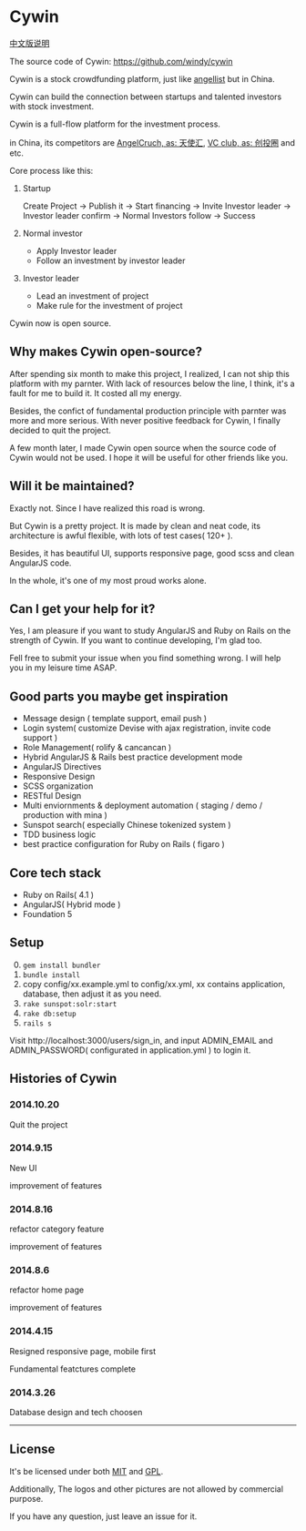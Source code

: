 Cywin
========

[中文版说明](/README.zh-cn.md)

The source code of Cywin: <https://github.com/windy/cywin>

Cywin is a stock crowdfunding platform, just like [angellist](https://angel.co) but in China.

Cywin can build the connection between startups and talented investors with stock investment.

Cywin is a full-flow platform for the investment process.

in China, its competitors are [AngelCruch, as: 天使汇](http://angelcrunch.com), [VC club, as: 创投圈](http://vc.cn) and etc.

Core process like this:

1. Startup

    Create Project -> Publish it -> Start financing -> Invite Investor leader -> Investor leader confirm -> Normal Investors follow -> Success

2. Normal investor

    * Apply Investor leader
    * Follow an investment by investor leader

3. Investor leader

    * Lead an investment of project
    * Make rule for the investment of project

Cywin now is open source.

## Why makes Cywin open-source?

After spending six month to make this project, I realized, I can not ship this platform with my parnter. With lack of resources below the line, I think, it's a fault for me to build it. It costed all my energy.

Besides, the confict of fundamental production principle with parnter was more and more serious. With never positive feedback for Cywin, I finally decided to quit the project.

A few month later, I made Cywin open source when the source code of Cywin would not be used. I hope it will be useful for other friends like you.

## Will it be maintained?

Exactly not. Since I have realized this road is wrong.

But Cywin is a pretty project. It is made by clean and neat code, its architecture is awful flexible, with lots of test cases( 120+ ).

Besides, it has beautiful UI, supports responsive page, good scss and clean AngularJS code.

In the whole, it's one of my most proud works alone.

## Can I get your help for it?

Yes, I am pleasure if you want to study AngularJS and Ruby on Rails on the strength of Cywin. If you want to continue developing, I'm glad too.

Fell free to submit your issue when you find something wrong. I will help you in my leisure time ASAP.

## Good parts you maybe get inspiration

* Message design ( template support, email push )
* Login system( customize Devise with ajax registration, invite code support )
* Role Management( rolify & cancancan )
* Hybrid AngularJS & Rails best practice development mode
* AngularJS Directives
* Responsive Design
* SCSS organization
* RESTful Design
* Multi enviornments & deployment automation ( staging / demo / production with mina )
* Sunspot search( especially Chinese tokenized system )
* TDD business logic
* best practice configuration for Ruby on Rails ( figaro )

## Core tech stack

* Ruby on Rails( 4.1 )
* AngularJS( Hybrid mode )
* Foundation 5

## Setup

0. `gem install bundler`
1. `bundle install`
2. copy config/xx.example.yml to config/xx.yml, xx contains application, database, then adjust it as you need.
3. `rake sunspot:solr:start`
4. `rake db:setup`
5. `rails s`

Visit http://localhost:3000/users/sign_in, and input ADMIN_EMAIL and ADMIN_PASSWORD( configurated in application.yml ) to login it.

## Histories of Cywin

### 2014.10.20

Quit the project

### 2014.9.15

New UI

improvement of features

### 2014.8.16

refactor category feature

improvement of features

### 2014.8.6

refactor home page

improvement of features

### 2014.4.15

Resigned responsive page, mobile first

Fundamental featctures complete

### 2014.3.26

Database design and tech choosen

-----------------

## License

It's be licensed under both [MIT](http://www.opensource.org/licenses/mit-license.php) and [GPL](http://www.gnu.org/licenses/gpl.html).

Additionally, The logos and other pictures are not allowed by commercial purpose.

If you have any question, just leave an issue for it.
